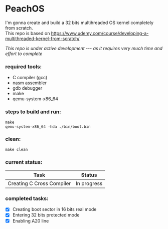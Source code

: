 # PeachOS
I'm gonna create and build a 32 bits multihreaded OS kernel completely from scratch.<br/>
This repo is based on https://www.udemy.com/course/developing-a-multithreaded-kernel-from-scratch/<br/>

*This repo is under active development --- as it requires very much time and effort to complete*

### required tools:
- C compiler (gcc)
- nasm assembler
- gdb debugger
- make
- qemu-system-x86_64

### steps to build and run:
```
make
qemu-system-x86_64 -hda ./bin/boot.bin
```

### clean:
```
make clean
```

### current status:
| Task                              | Status          |
| --------------------------------- | ----------------|
| Creating C Cross Compiler         | In progress     |

### completed tasks:
- [x] Creating boot sector in 16 bits real mode
- [x] Entering 32 bits protected mode
- [x] Enabling A20 line
